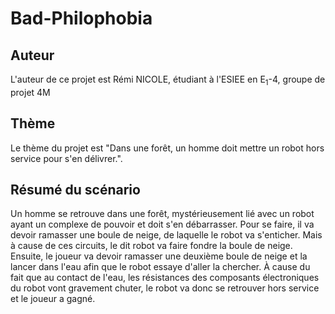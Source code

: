 Bad-Philophobia
===============

Auteur
------

L'auteur de ce projet est Rémi NICOLE, étudiant à l'ESIEE en E<sub>1</sub>-4,
groupe de projet 4M

Thème
-----

Le thème du projet est "Dans une forêt, un homme doit mettre un robot hors
service pour s'en délivrer.".


Résumé du scénario
------------------

Un homme se retrouve dans une forêt, mystérieusement lié avec un robot
ayant un complexe de pouvoir et doit s'en débarrasser. Pour se faire, il va
devoir ramasser une boule de neige, de laquelle le robot va s'enticher.
Mais à cause de ces circuits, le dit robot va faire fondre la boule de neige.
Ensuite, le joueur va devoir ramasser une deuxième boule de neige et la lancer
dans l'eau afin que le robot essaye d'aller la chercher. À cause du fait que
au contact de l'eau, les résistances des composants électroniques du robot
vont gravement chuter, le robot va donc se retrouver hors service et le joueur
a gagné.
